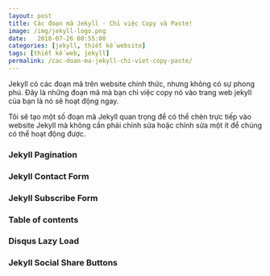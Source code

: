 ```yaml
---
layout: post
title: Các đoạn mã Jekyll - Chỉ việc Copy và Paste!
image: /img/jekyll-logo.png
date:   2018-07-26 08:55:00
categories: [jekyll, thiết kế website]
tags: [thiết kế web, jekyll]
permalink: /cac-doan-ma-jekyll-chi-viet-copy-paste/
---
```

Jekyll có các đoạn mã trên website chính thức, nhưng không có sự phong phú. Đây là những đoạn mã mà bạn chỉ việc copy nó vào trang web jekyll của bạn là nó sẽ hoạt động ngay.

Tôi sẽ tạo một số đoạn mã Jekyll quan trọng để có thể chèn trực tiếp vào website Jekyll mà không cần phải chỉnh sửa hoặc chỉnh sửa một ít để chúng có thể hoạt động được.


### Jekyll Pagination  

<script src="https://gist.github.com/xtapo/0b4fc0eacdabf20d82e9908a9285e043.js"></script>


### Jekyll Contact Form  

<script src="https://gist.github.com/xtapo/7d7413f37377de320fbaa7017554490e.js"></script>

### Jekyll Subscribe Form  

<script src="https://gist.github.com/xtapo/d7505654458b8d93dc8f27320b231e4f.js"></script>

### Table of contents

<script src="https://gist.github.com/xtapo/91b16a48193a6407f13da2b72f321dd9.js"></script>

### Disqus Lazy Load

<script src="https://gist.github.com/xtapo/3beb85e2bda41878b0272b85d8f52579.js"></script>

### Jekyll Social Share Buttons

<script src="https://gist.github.com/xtapo/08d9275f5ecf9c2dce2d7ef3faac452b.js"></script>
